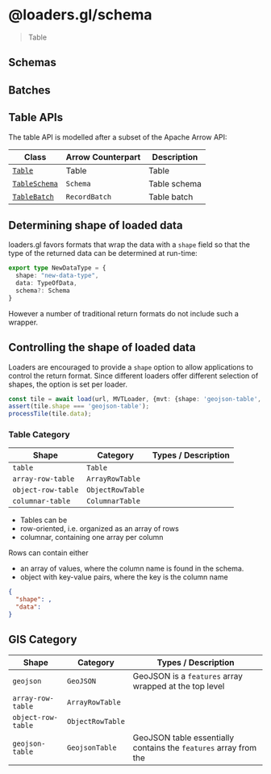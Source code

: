 # @loaders.gl/schema

> Table


## Schemas

## Batches

## Table APIs

The table API is modelled after a subset of the Apache Arrow API:

| Class                                                              | Arrow Counterpart | Description  |
| ------------------------------------------------------------------ | ----------------- | ------------ |
| [`Table`](modules/schema/api-reference/table)              | Table             | Table        |
| [`TableSchema`](modules/schema/api-reference/table-schema) | `Schema`          | Table schema |
| [`TableBatch`](modules/schema/api-reference/table-batch)   | `RecordBatch`     | Table batch  |


## Determining shape of loaded data

loaders.gl favors formats that wrap the data with a `shape` field so that the type of the returned data can be determined at run-time:

```typescript
export type NewDataType = {
  shape: "new-data-type",
  data: TypeOfData,
  schema?: Schema
}
```

However a number of traditional return formats do not include such a wrapper.

## Controlling the shape of loaded data

Loaders are encouraged to provide a `shape` option to allow applications to control the return format. Since different loaders offer different selection of shapes, the option is set per loader.

```typescript
const tile = await load(url, MVTLoader, {mvt: {shape: 'geojson-table', ...}});
assert(tile.shape === 'geojson-table');
processTile(tile.data);
```

### Table Category

| Shape | Category | Types / Description | 
| --- | --- | --- |
| `table` | `Table` |
| `array-row-table` | `ArrayRowTable` |
| `object-row-table` | `ObjectRowTable` |
| `columnar-table` | `ColumnarTable` |

- Tables can be 
- row-oriented, i.e. organized as an array of rows
- columnar, containing one array per column

Rows can contain either
- an array of values, where the column name is found in the schema.
- object with key-value pairs, where the key is the column name

```json
{
  "shape": , 
  "data": 
}
```

## GIS Category


| Shape | Category | Types / Description | 
| --- | --- | --- |
| `geojson` | `GeoJSON` | GeoJSON is a `features` array wrapped at the top level  | 
| `array-row-table` | `ArrayRowTable` |
| `object-row-table` | `ObjectRowTable` |
| `geojson-table` | `GeojsonTable` | GeoJSON table essentially contains the `features` array from the 

